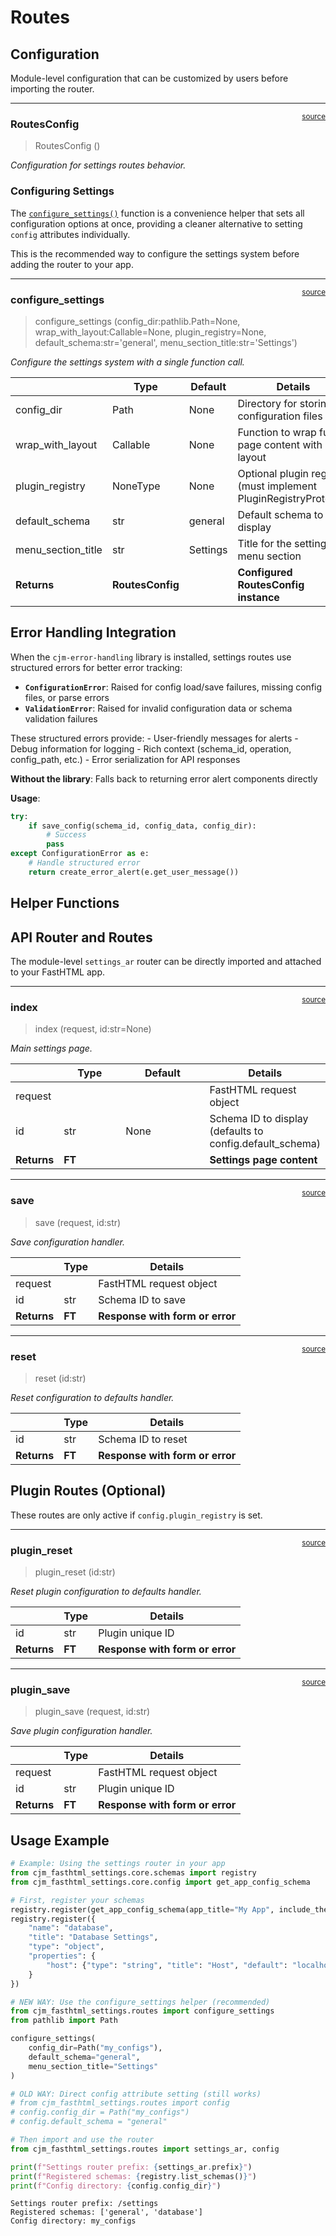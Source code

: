 # Routes


<!-- WARNING: THIS FILE WAS AUTOGENERATED! DO NOT EDIT! -->

## Configuration

Module-level configuration that can be customized by users before
importing the router.

------------------------------------------------------------------------

<a
href="https://github.com/cj-mills/cjm-fasthtml-settings/blob/main/cjm_fasthtml_settings/routes.py#L37"
target="_blank" style="float:right; font-size:smaller">source</a>

### RoutesConfig

>  RoutesConfig ()

*Configuration for settings routes behavior.*

### Configuring Settings

The
[`configure_settings()`](https://cj-mills.github.io/cjm-fasthtml-settings/routes.html#configure_settings)
function is a convenience helper that sets all configuration options at
once, providing a cleaner alternative to setting `config` attributes
individually.

This is the recommended way to configure the settings system before
adding the router to your app.

------------------------------------------------------------------------

<a
href="https://github.com/cj-mills/cjm-fasthtml-settings/blob/main/cjm_fasthtml_settings/routes.py#L49"
target="_blank" style="float:right; font-size:smaller">source</a>

### configure_settings

>  configure_settings (config_dir:pathlib.Path=None,
>                          wrap_with_layout:Callable=None, plugin_registry=None,
>                          default_schema:str='general',
>                          menu_section_title:str='Settings')

*Configure the settings system with a single function call.*

<table>
<colgroup>
<col style="width: 6%" />
<col style="width: 25%" />
<col style="width: 34%" />
<col style="width: 34%" />
</colgroup>
<thead>
<tr>
<th></th>
<th><strong>Type</strong></th>
<th><strong>Default</strong></th>
<th><strong>Details</strong></th>
</tr>
</thead>
<tbody>
<tr>
<td>config_dir</td>
<td>Path</td>
<td>None</td>
<td>Directory for storing configuration files</td>
</tr>
<tr>
<td>wrap_with_layout</td>
<td>Callable</td>
<td>None</td>
<td>Function to wrap full page content with app layout</td>
</tr>
<tr>
<td>plugin_registry</td>
<td>NoneType</td>
<td>None</td>
<td>Optional plugin registry (must implement
PluginRegistryProtocol)</td>
</tr>
<tr>
<td>default_schema</td>
<td>str</td>
<td>general</td>
<td>Default schema to display</td>
</tr>
<tr>
<td>menu_section_title</td>
<td>str</td>
<td>Settings</td>
<td>Title for the settings menu section</td>
</tr>
<tr>
<td><strong>Returns</strong></td>
<td><strong>RoutesConfig</strong></td>
<td></td>
<td><strong>Configured RoutesConfig instance</strong></td>
</tr>
</tbody>
</table>

## Error Handling Integration

When the `cjm-error-handling` library is installed, settings routes use
structured errors for better error tracking:

- **`ConfigurationError`**: Raised for config load/save failures,
  missing config files, or parse errors
- **`ValidationError`**: Raised for invalid configuration data or schema
  validation failures

These structured errors provide: - User-friendly messages for alerts -
Debug information for logging - Rich context (schema_id, operation,
config_path, etc.) - Error serialization for API responses

**Without the library**: Falls back to returning error alert components
directly

**Usage**:

``` python
try:
    if save_config(schema_id, config_data, config_dir):
        # Success
        pass
except ConfigurationError as e:
    # Handle structured error
    return create_error_alert(e.get_user_message())
```

## Helper Functions

## API Router and Routes

The module-level `settings_ar` router can be directly imported and
attached to your FastHTML app.

------------------------------------------------------------------------

<a
href="https://github.com/cj-mills/cjm-fasthtml-settings/blob/main/cjm_fasthtml_settings/routes.py#L83"
target="_blank" style="float:right; font-size:smaller">source</a>

### index

>  index (request, id:str=None)

*Main settings page.*

<table>
<colgroup>
<col style="width: 6%" />
<col style="width: 25%" />
<col style="width: 34%" />
<col style="width: 34%" />
</colgroup>
<thead>
<tr>
<th></th>
<th><strong>Type</strong></th>
<th><strong>Default</strong></th>
<th><strong>Details</strong></th>
</tr>
</thead>
<tbody>
<tr>
<td>request</td>
<td></td>
<td></td>
<td>FastHTML request object</td>
</tr>
<tr>
<td>id</td>
<td>str</td>
<td>None</td>
<td>Schema ID to display (defaults to config.default_schema)</td>
</tr>
<tr>
<td><strong>Returns</strong></td>
<td><strong>FT</strong></td>
<td></td>
<td><strong>Settings page content</strong></td>
</tr>
</tbody>
</table>

------------------------------------------------------------------------

<a
href="https://github.com/cj-mills/cjm-fasthtml-settings/blob/main/cjm_fasthtml_settings/routes.py#L143"
target="_blank" style="float:right; font-size:smaller">source</a>

### save

>  save (request, id:str)

*Save configuration handler.*

<table>
<thead>
<tr>
<th></th>
<th><strong>Type</strong></th>
<th><strong>Details</strong></th>
</tr>
</thead>
<tbody>
<tr>
<td>request</td>
<td></td>
<td>FastHTML request object</td>
</tr>
<tr>
<td>id</td>
<td>str</td>
<td>Schema ID to save</td>
</tr>
<tr>
<td><strong>Returns</strong></td>
<td><strong>FT</strong></td>
<td><strong>Response with form or error</strong></td>
</tr>
</tbody>
</table>

------------------------------------------------------------------------

<a
href="https://github.com/cj-mills/cjm-fasthtml-settings/blob/main/cjm_fasthtml_settings/routes.py#L173"
target="_blank" style="float:right; font-size:smaller">source</a>

### reset

>  reset (id:str)

*Reset configuration to defaults handler.*

<table>
<thead>
<tr>
<th></th>
<th><strong>Type</strong></th>
<th><strong>Details</strong></th>
</tr>
</thead>
<tbody>
<tr>
<td>id</td>
<td>str</td>
<td>Schema ID to reset</td>
</tr>
<tr>
<td><strong>Returns</strong></td>
<td><strong>FT</strong></td>
<td><strong>Response with form or error</strong></td>
</tr>
</tbody>
</table>

## Plugin Routes (Optional)

These routes are only active if `config.plugin_registry` is set.

------------------------------------------------------------------------

<a
href="https://github.com/cj-mills/cjm-fasthtml-settings/blob/main/cjm_fasthtml_settings/routes.py#L198"
target="_blank" style="float:right; font-size:smaller">source</a>

### plugin_reset

>  plugin_reset (id:str)

*Reset plugin configuration to defaults handler.*

<table>
<thead>
<tr>
<th></th>
<th><strong>Type</strong></th>
<th><strong>Details</strong></th>
</tr>
</thead>
<tbody>
<tr>
<td>id</td>
<td>str</td>
<td>Plugin unique ID</td>
</tr>
<tr>
<td><strong>Returns</strong></td>
<td><strong>FT</strong></td>
<td><strong>Response with form or error</strong></td>
</tr>
</tbody>
</table>

------------------------------------------------------------------------

<a
href="https://github.com/cj-mills/cjm-fasthtml-settings/blob/main/cjm_fasthtml_settings/routes.py#L226"
target="_blank" style="float:right; font-size:smaller">source</a>

### plugin_save

>  plugin_save (request, id:str)

*Save plugin configuration handler.*

<table>
<thead>
<tr>
<th></th>
<th><strong>Type</strong></th>
<th><strong>Details</strong></th>
</tr>
</thead>
<tbody>
<tr>
<td>request</td>
<td></td>
<td>FastHTML request object</td>
</tr>
<tr>
<td>id</td>
<td>str</td>
<td>Plugin unique ID</td>
</tr>
<tr>
<td><strong>Returns</strong></td>
<td><strong>FT</strong></td>
<td><strong>Response with form or error</strong></td>
</tr>
</tbody>
</table>

## Usage Example

``` python
# Example: Using the settings router in your app
from cjm_fasthtml_settings.core.schemas import registry
from cjm_fasthtml_settings.core.config import get_app_config_schema

# First, register your schemas
registry.register(get_app_config_schema(app_title="My App", include_theme=False))
registry.register({
    "name": "database",
    "title": "Database Settings",
    "type": "object",
    "properties": {
        "host": {"type": "string", "title": "Host", "default": "localhost"}
    }
})

# NEW WAY: Use the configure_settings helper (recommended)
from cjm_fasthtml_settings.routes import configure_settings
from pathlib import Path

configure_settings(
    config_dir=Path("my_configs"),
    default_schema="general",
    menu_section_title="Settings"
)

# OLD WAY: Direct config attribute setting (still works)
# from cjm_fasthtml_settings.routes import config
# config.config_dir = Path("my_configs")
# config.default_schema = "general"

# Then import and use the router
from cjm_fasthtml_settings.routes import settings_ar, config

print(f"Settings router prefix: {settings_ar.prefix}")
print(f"Registered schemas: {registry.list_schemas()}")
print(f"Config directory: {config.config_dir}")
```

    Settings router prefix: /settings
    Registered schemas: ['general', 'database']
    Config directory: my_configs
